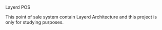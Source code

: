 Layerd POS

This point of sale system contain Layerd Architecture and this project is only for studying purposes.